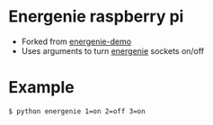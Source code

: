 # Energenie raspberry pi
- Forked from [energenie-demo](https://github.com/MiniGirlGeek/energenie-demo)
- Uses arguments to turn [energenie](https://energenie4u.co.uk) sockets on/off

# Example
```
$ python energenie 1=on 2=off 3=on
```

